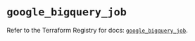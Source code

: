 # `google_bigquery_job`

Refer to the Terraform Registry for docs: [`google_bigquery_job`](https://registry.terraform.io/providers/hashicorp/google-beta/6.1.0/docs/resources/google_bigquery_job).
